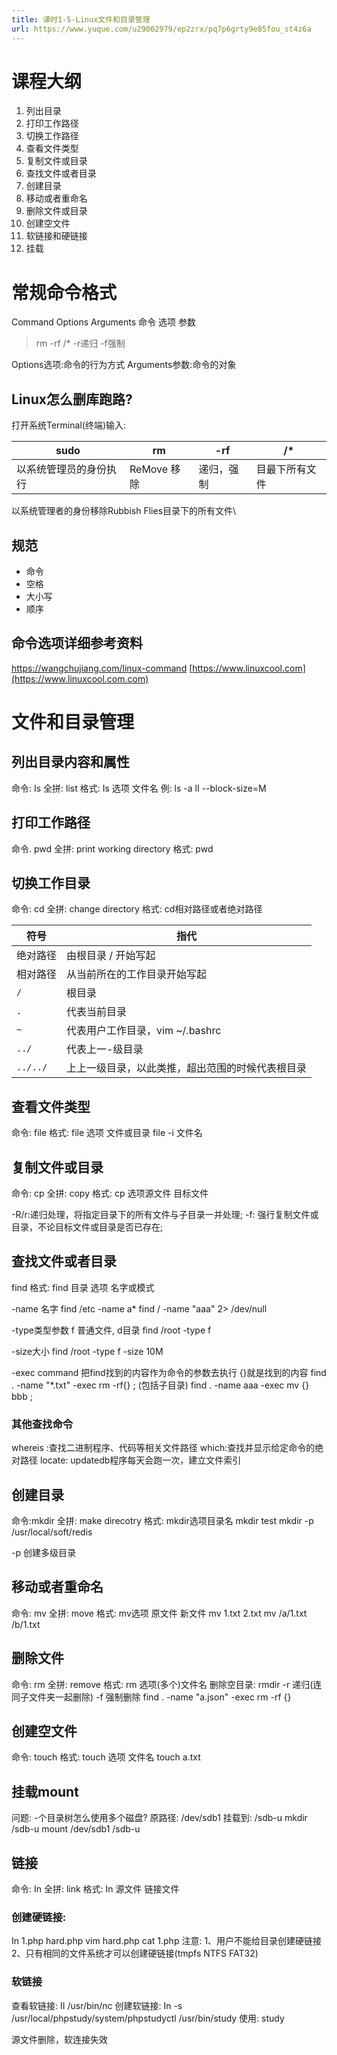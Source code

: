 ```yaml
---
title: 课时1-5-Linux文件和目录管理
url: https://www.yuque.com/u29002979/ep2zrx/pq7p6grty9e85fou_st4z6a
---
```


<a name="bVqdZ"></a>

# 课程大纲

1. 列出目录
2. 打印工作路径
3. 切换工作路径
4. 查看文件类型
5. 复制文件或目录
6. 查找文件或者目录
7. 创建目录
8. 移动或者重命名
9. 删除文件或目录
10. 创建空文件
11. 软链接和硬链接
12. 挂载

<a name="zDUTW"></a>

# 常规命令格式

Command   Options   Arguments
命令               选项           参数

> rm -rf /*
> \-r递归
> \-f强制

Options选项:命令的行为方式
Arguments参数:命令的对象 <a name="ndgS6"></a>

## Linux怎么删库跑路?

打开系统Terminal(终端)输入:

|      sudo        |   rm  |  -rf   |  /* |
| --- | --- | --- | --- |
| 以系统管理员的身份执行       | ReMove   移除    | 递归，强制  | 目最下所有文件 |

以系统管理者的身份移除Rubbish Flies目录下的所有文件\ <a name="ggfpV"></a>

## 规范

- 命令
- 空格
- 大小写
- 顺序 <a name="I1oJq"></a>

## 命令选项详细参考资料

<https://wangchujiang.com/linux-command>
[https://www.linuxcool.com](https://www.linuxcool.com.com)

<a name="FX22Q"></a>

# 文件和目录管理

<a name="er8g0"></a>

## 列出目录内容和属性

命令: Is
全拼: list
格式: Is 选项 文件名
例:
ls -a
lI --block-size=M

<a name="jam3z"></a>

## 打印工作路径

命令. pwd
全拼: print working directory
格式: pwd

<a name="x8JMT"></a>

## 切换工作目录

命令: cd
全拼: change directory
格式: cd相对路径或者绝对路径

|  符号 |  指代 |
| --- | --- |
| 绝对路径 | 由根目录 / 开始写起 |
| 相对路径 | 从当前所在的工作目录开始写起 |
| `/` | 根目录 |
| `.` | 代表当前目录 |
| `~` | 代表用户工作目录，vim ~/.bashrc |
| `../` | 代表上一-级目录 |
| `../../` | 上上一级目录，以此类推，超出范围的时候代表根目录 |

<a name="Mw8R1"></a>

## 查看文件类型

命令: file
格式: file 选项 文件或目录
file -i 文件名 <a name="yfnq6"></a>

## 复制文件或目录

命令: cp
全拼: copy
格式: cp 选项源文件 目标文件

\-R/r:递归处理，将指定目录下的所有文件与子目录一并处理;
\-f: 强行复制文件或目录，不论目标文件或目录是否已存在;

<a name="UunOw"></a>

## 查找文件或者目录

find
格式: find 目录 选项 名字或模式

\-name 名字
find /etc -name a*
find / -name "aaa" 2> /dev/null

\-type类型参数
f 普通文件, d目录
find /root -type f

\-size大小
find /root -type f -size 10M

\-exec command
把find找到的内容作为命令的参数去执行
{}就是找到的内容
find . -name "*.txt" -exec rm -rf{} ; (包括子目录)
find . -name aaa -exec mv {} bbb ;

<a name="tGqdL"></a>

### 其他查找命令

whereis :查找二进制程序、代码等相关文件路径
which:查找并显示给定命令的绝对路径
locate: updatedb程序每天会跑一次，建立文件索引 <a name="OUltD"></a>

## 创建目录

命令:mkdir
全拼: make direcotry
格式: mkdir选项目录名
mkdir test
mkdir -p /usr/local/soft/redis

\-p 创建多级目录

<a name="Ys95f"></a>

## 移动或者重命名

命令: mv
全拼: move
格式: mv选项 原文件 新文件
mv 1.txt 2.txt
mv /a/1.txt /b/1.txt <a name="kS2an"></a>

## 删除文件

命令: rm
全拼: remove
格式: rm 选项(多个)文件名
删除空目录: rmdir
\-r 递归(连同子文件夹一起删除)
\-f 强制删除
find . -name "a.json" -exec rm -rf {}

<a name="QTFeJ"></a>

## 创建空文件

命令: touch
格式: touch 选项 文件名
touch a.txt <a name="kbti7"></a>

## 挂载mount

问题: -个目录树怎么使用多个磁盘?
原路径: /dev/sdb1 挂载到: /sdb-u
mkdir /sdb-u
mount /dev/sdb1 /sdb-u

<a name="UKbhI"></a>

## 链接

命令: In
全拼: link
格式: In 源文件 链接文件 <a name="bAeQW"></a>

### 创建硬链接:

In 1.php hard.php
vim hard.php
cat 1.php
注意:
1、用户不能给目录创建硬链接
2、只有相同的文件系统才可以创建硬链接(tmpfs NTFS FAT32) <a name="WS95b"></a>

### 软链接

查看软链接:
II /usr/bin/nc
创建软链接:&#x20;
In -s /usr/local/phpstudy/system/phpstudyctl /usr/bin/study
使用:
study

源文件删除，软连接失效
